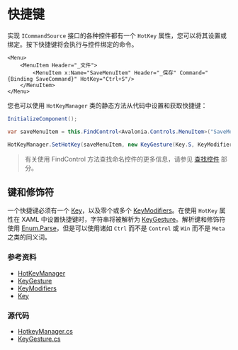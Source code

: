 # 快捷键

实现 `ICommandSource` 接口的各种控件都有一个 `HotKey` 属性，您可以将其设置或绑定。按下快捷键将会执行与控件绑定的命令。

```markup
<Menu>
    <MenuItem Header="_文件">
        <MenuItem x:Name="SaveMenuItem" Header="_保存" Command="{Binding SaveCommand}" HotKey="Ctrl+S"/>
    </MenuItem>
</Menu>
```

您也可以使用 `HotKeyManager` 类的静态方法从代码中设置和获取快捷键：

```csharp
InitializeComponent();

var saveMenuItem = this.FindControl<Avalonia.Controls.MenuItem>("SaveMenuItem");

HotKeyManager.SetHotKey(saveMenuItem, new KeyGesture(Key.S, KeyModifiers.Control));
```

> 有关使用 FindControl 方法查找命名控件的更多信息，请参见 [查找控件](https://docs.avaloniaui.net/guides/basics/code-behind#locating-controls) 部分。

## 键和修饰符

一个快捷键必须有一个 [Key](http://reference.avaloniaui.net/api/Avalonia.Input/Key/)，以及零个或多个 [KeyModifiers](http://reference.avaloniaui.net/api/Avalonia.Input/KeyModifiers/)。在使用 `HotKey` 属性在 XAML 中设置快捷键时，字符串将被解析为 [KeyGesture](http://reference.avaloniaui.net/api/Avalonia.Input/KeyGesture/)。解析键和修饰符使用 [Enum.Parse](https://docs.microsoft.com/en-us/dotnet/api/system.enum.parse)，但是可以使用诸如 `Ctrl` 而不是 `Control` 或 `Win` 而不是 `Meta` 之类的同义词。

### 参考资料 <a href="#reference" id="reference"></a>

* [HotKeyManager](http://reference.avaloniaui.net/api/Avalonia.Controls/HotKeyManager/)
* [KeyGesture](http://reference.avaloniaui.net/api/Avalonia.Input/KeyGesture/)
* [KeyModifiers](http://reference.avaloniaui.net/api/Avalonia.Input/KeyModifiers/)
* [Key](http://reference.avaloniaui.net/api/Avalonia.Input/Key/)

### 源代码 <a href="#source-code" id="source-code"></a>

* [HotkeyManager.cs](https://github.com/AvaloniaUI/Avalonia/blob/master/src/Avalonia.Controls/HotkeyManager.cs)
* [KeyGesture.cs](https://github.com/AvaloniaUI/Avalonia/blob/master/src/Avalonia.Input/KeyGesture.cs)
